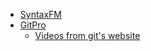 - [SyntaxFM](https://syntax.fm/show/286/git-fundamentals)
- [GitPro](https://git-scm.com/book/en/v2)
	- [Videos from git's website](https://git-scm.com/videos)